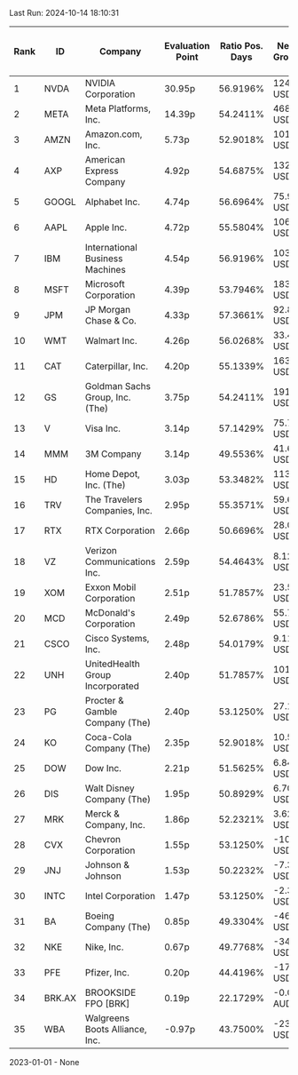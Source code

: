 Last Run: 2024-10-14 18:10:31

| Rank | ID | Company | Evaluation Point | Ratio Pos. Days | Netto Growth | Mean Rel. Daily Growth | Tot. Growth | Current Price | Sector |
| --- | --- | --- | --- | --- | --- | --- | --- | --- | --- |
| 1 | NVDA | NVIDIA Corporation | 30.95p | 56.9196% | 124.61 USD | 0.56% | 871.09% | 138.96 USD | Technology |
| 2 | META | Meta Platforms, Inc. | 14.39p | 54.2411% | 468.96 USD | 0.38% | 377.08% | 593.47 USD | Communication Services |
| 3 | AMZN | Amazon.com, Inc. | 5.73p | 52.9018% | 101.90 USD | 0.19% | 118.74% | 187.91 USD | Consumer Cyclical |
| 4 | AXP | American Express Company | 4.92p | 54.6875% | 132.82 USD | 0.16% | 92.72% | 276.21 USD | Financial Services |
| 5 | GOOGL | Alphabet Inc. | 4.74p | 56.6964% | 75.93 USD | 0.15% | 85.41% | 164.93 USD | Communication Services |
| 6 | AAPL | Apple Inc. | 4.72p | 55.5804% | 106.37 USD | 0.15% | 85.84% | 230.56 USD | Technology |
| 7 | IBM | International Business Machines | 4.54p | 56.9196% | 103.87 USD | 0.14% | 79.18% | 234.89 USD | Technology |
| 8 | MSFT | Microsoft Corporation | 4.39p | 53.7946% | 183.33 USD | 0.14% | 77.62% | 419.64 USD | Technology |
| 9 | JPM | JP Morgan Chase & Co. | 4.33p | 57.3661% | 92.86 USD | 0.13% | 72.46% | 220.86 USD | Financial Services |
| 10 | WMT | Walmart Inc. | 4.26p | 56.0268% | 33.40 USD | 0.13% | 71.54% | 80.06 USD | Consumer Defensive |
| 11 | CAT | Caterpillar, Inc. | 4.20p | 55.1339% | 163.61 USD | 0.13% | 70.76% | 394.82 USD | Industrials |
| 12 | GS | Goldman Sachs Group, Inc. (The) | 3.75p | 54.2411% | 191.52 USD | 0.11% | 58.16% | 520.35 USD | Financial Services |
| 13 | V | Visa Inc. | 3.14p | 57.1429% | 75.70 USD | 0.08% | 37.00% | 280.09 USD | Financial Services |
| 14 | MMM | 3M Company | 3.14p | 49.5536% | 41.68 USD | 0.10% | 44.42% | 135.43 USD | Industrials |
| 15 | HD | Home Depot, Inc. (The) | 3.03p | 53.3482% | 113.41 USD | 0.08% | 37.60% | 414.33 USD | Consumer Cyclical |
| 16 | TRV | The Travelers Companies, Inc. | 2.95p | 55.3571% | 59.64 USD | 0.07% | 33.06% | 240.01 USD | Financial Services |
| 17 | RTX | RTX Corporation | 2.66p | 50.6696% | 28.07 USD | 0.07% | 29.09% | 124.60 USD | Industrials |
| 18 | VZ | Verizon Communications Inc. | 2.59p | 54.4643% | 8.12 USD | 0.06% | 23.17% | 43.12 USD | Communication Services |
| 19 | XOM | Exxon Mobil Corporation | 2.51p | 51.7857% | 23.50 USD | 0.06% | 23.40% | 123.90 USD | Energy |
| 20 | MCD | McDonald's Corporation | 2.49p | 52.6786% | 55.73 USD | 0.05% | 21.95% | 309.28 USD | Consumer Cyclical |
| 21 | CSCO | Cisco Systems, Inc. | 2.48p | 54.0179% | 9.11 USD | 0.05% | 20.23% | 54.17 USD | Technology |
| 22 | UNH | UnitedHealth Group Incorporated | 2.40p | 51.7857% | 101.47 USD | 0.05% | 20.09% | 605.90 USD | Healthcare |
| 23 | PG | Procter & Gamble Company (The) | 2.40p | 53.1250% | 27.13 USD | 0.04% | 18.70% | 172.03 USD | Consumer Defensive |
| 24 | KO | Coca-Cola Company (The) | 2.35p | 52.9018% | 10.55 USD | 0.04% | 17.68% | 70.17 USD | Consumer Defensive |
| 25 | DOW | Dow Inc. | 2.21p | 51.5625% | 6.84 USD | 0.04% | 14.68% | 53.50 USD | Basic Materials |
| 26 | DIS | Walt Disney Company (The) | 1.95p | 50.8929% | 6.70 USD | 0.03% | 7.59% | 94.92 USD | Communication Services |
| 27 | MRK | Merck & Company, Inc. | 1.86p | 52.2321% | 3.62 USD | 0.02% | 3.41% | 109.63 USD | Healthcare |
| 28 | CVX | Chevron Corporation | 1.55p | 53.1250% | -10.55 USD | -0.01% | -6.50% | 151.66 USD | Energy |
| 29 | JNJ | Johnson & Johnson | 1.53p | 50.2232% | -7.38 USD | -0.00% | -4.37% | 161.36 USD | Healthcare |
| 30 | INTC | Intel Corporation | 1.47p | 53.1250% | -2.32 USD | 0.02% | -9.01% | 23.48 USD | Technology |
| 31 | BA | Boeing Company (The) | 0.85p | 49.3304% | -46.49 USD | -0.04% | -23.79% | 148.83 USD | Industrials |
| 32 | NKE | Nike, Inc. | 0.67p | 49.7768% | -34.21 USD | -0.06% | -29.53% | 81.59 USD | Consumer Cyclical |
| 33 | PFE | Pfizer, Inc. | 0.20p | 44.4196% | -17.98 USD | -0.10% | -38.31% | 28.93 USD | Healthcare |
| 34 | BRK.AX | BROOKSIDE FPO [BRK] | 0.19p | 22.1729% | -0.00 AUD | 0.11% | -16.67% | 0.01 AUD | Energy |
| 35 | WBA | Walgreens Boots Alliance, Inc. | -0.97p | 43.7500% | -23.96 USD | -0.26% | -72.51% | 9.09 USD | Healthcare |

2023-01-01 - None
